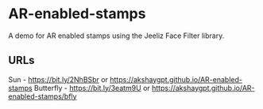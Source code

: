 # AR-enabled-stamps

A demo for AR enabled stamps using the Jeeliz Face Filter library.

## URLs
Sun - https://bit.ly/2NhBSbr or https://akshaygpt.github.io/AR-enabled-stamps
Butterfly - https://bit.ly/3eatm9U or https://akshaygpt.github.io/AR-enabled-stamps/bfly
